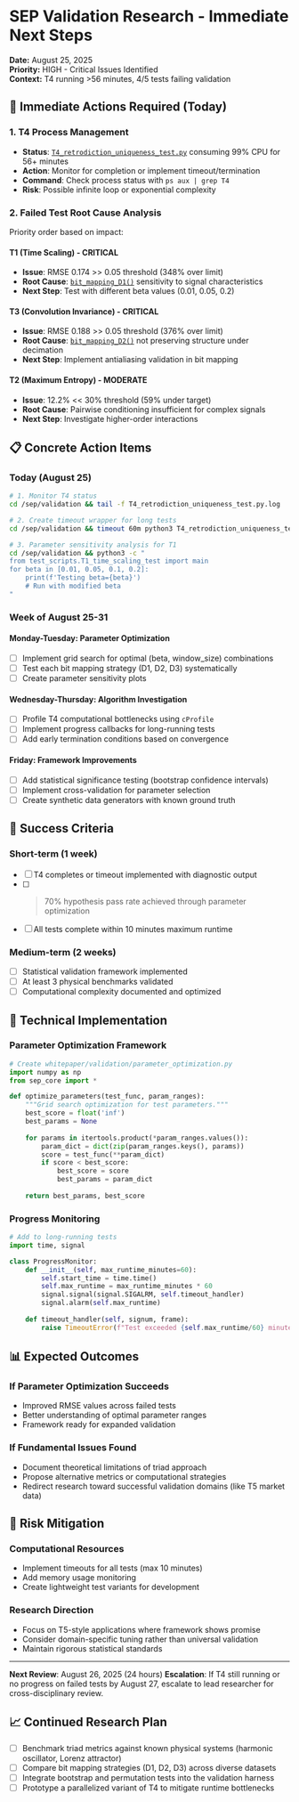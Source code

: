# SEP Validation Research - Immediate Next Steps

**Date:** August 25, 2025  
**Priority:** HIGH - Critical Issues Identified  
**Context:** T4 running >56 minutes, 4/5 tests failing validation

## 🚨 Immediate Actions Required (Today)

### 1. T4 Process Management
- **Status**: [`T4_retrodiction_uniqueness_test.py`](whitepaper/validation/test_scripts/T4_retrodiction_uniqueness_test.py) consuming 99% CPU for 56+ minutes
- **Action**: Monitor for completion or implement timeout/termination
- **Command**: Check process status with `ps aux | grep T4`
- **Risk**: Possible infinite loop or exponential complexity

### 2. Failed Test Root Cause Analysis
Priority order based on impact:

#### T1 (Time Scaling) - CRITICAL
- **Issue**: RMSE 0.174 >> 0.05 threshold (348% over limit)
- **Root Cause**: [`bit_mapping_D1()`](whitepaper/validation/sep_core.py:56) sensitivity to signal characteristics
- **Next Step**: Test with different beta values (0.01, 0.05, 0.2)

#### T3 (Convolution Invariance) - CRITICAL  
- **Issue**: RMSE 0.188 >> 0.05 threshold (376% over limit)
- **Root Cause**: [`bit_mapping_D2()`](whitepaper/validation/sep_core.py:72) not preserving structure under decimation
- **Next Step**: Implement antialiasing validation in bit mapping

#### T2 (Maximum Entropy) - MODERATE
- **Issue**: 12.2% << 30% threshold (59% under target)  
- **Root Cause**: Pairwise conditioning insufficient for complex signals
- **Next Step**: Investigate higher-order interactions

## 📋 Concrete Action Items

### Today (August 25)
```bash
# 1. Monitor T4 status
cd /sep/validation && tail -f T4_retrodiction_uniqueness_test.py.log

# 2. Create timeout wrapper for long tests  
cd /sep/validation && timeout 60m python3 T4_retrodiction_uniqueness_test.py

# 3. Parameter sensitivity analysis for T1
cd /sep/validation && python3 -c "
from test_scripts.T1_time_scaling_test import main
for beta in [0.01, 0.05, 0.1, 0.2]:
    print(f'Testing beta={beta}')
    # Run with modified beta
"
```

### Week of August 25-31

#### Monday-Tuesday: Parameter Optimization
- [ ] Implement grid search for optimal (beta, window_size) combinations
- [ ] Test each bit mapping strategy (D1, D2, D3) systematically
- [ ] Create parameter sensitivity plots

#### Wednesday-Thursday: Algorithm Investigation
- [ ] Profile T4 computational bottlenecks using `cProfile`
- [ ] Implement progress callbacks for long-running tests
- [ ] Add early termination conditions based on convergence

#### Friday: Framework Improvements
- [ ] Add statistical significance testing (bootstrap confidence intervals)
- [ ] Implement cross-validation for parameter selection
- [ ] Create synthetic data generators with known ground truth

## 🎯 Success Criteria

### Short-term (1 week)
- [ ] T4 completes or timeout implemented with diagnostic output
- [ ] >70% hypothesis pass rate achieved through parameter optimization
- [ ] All tests complete within 10 minutes maximum runtime

### Medium-term (2 weeks)  
- [ ] Statistical validation framework implemented
- [ ] At least 3 physical benchmarks validated
- [ ] Computational complexity documented and optimized

## 🔧 Technical Implementation

### Parameter Optimization Framework
```python
# Create whitepaper/validation/parameter_optimization.py
import numpy as np
from sep_core import *

def optimize_parameters(test_func, param_ranges):
    """Grid search optimization for test parameters."""
    best_score = float('inf')
    best_params = None
    
    for params in itertools.product(*param_ranges.values()):
        param_dict = dict(zip(param_ranges.keys(), params))
        score = test_func(**param_dict)
        if score < best_score:
            best_score = score
            best_params = param_dict
    
    return best_params, best_score
```

### Progress Monitoring
```python
# Add to long-running tests
import time, signal

class ProgressMonitor:
    def __init__(self, max_runtime_minutes=60):
        self.start_time = time.time()
        self.max_runtime = max_runtime_minutes * 60
        signal.signal(signal.SIGALRM, self.timeout_handler)
        signal.alarm(self.max_runtime)
    
    def timeout_handler(self, signum, frame):
        raise TimeoutError(f"Test exceeded {self.max_runtime/60} minute limit")
```

## 📊 Expected Outcomes

### If Parameter Optimization Succeeds
- Improved RMSE values across failed tests
- Better understanding of optimal parameter ranges
- Framework ready for expanded validation

### If Fundamental Issues Found  
- Document theoretical limitations of triad approach
- Propose alternative metrics or computational strategies
- Redirect research toward successful validation domains (like T5 market data)

## 🚫 Risk Mitigation

### Computational Resources
- Implement timeouts for all tests (max 10 minutes)
- Add memory usage monitoring
- Create lightweight test variants for development

### Research Direction
- Focus on T5-style applications where framework shows promise
- Consider domain-specific tuning rather than universal validation
- Maintain rigorous statistical standards

---

**Next Review**: August 26, 2025 (24 hours)
**Escalation**: If T4 still running or no progress on failed tests by August 27, escalate to lead researcher for cross-disciplinary review.

## 📈 Continued Research Plan
- [ ] Benchmark triad metrics against known physical systems (harmonic oscillator, Lorenz attractor)
- [ ] Compare bit mapping strategies (D1, D2, D3) across diverse datasets
- [ ] Integrate bootstrap and permutation tests into the validation harness
- [ ] Prototype a parallelized variant of T4 to mitigate runtime bottlenecks
